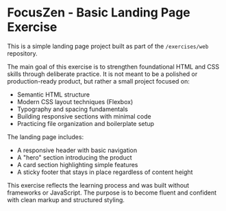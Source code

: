 # FocusZen - Basic Landing Page Exercise

This is a simple landing page project built as part of the `/exercises/web` repository.

The main goal of this exercise is to strengthen foundational HTML and CSS skills through deliberate practice. It is not meant to be a polished or production-ready product, but rather a small project focused on:

- Semantic HTML structure
- Modern CSS layout techniques (Flexbox)
- Typography and spacing fundamentals
- Building responsive sections with minimal code
- Practicing file organization and boilerplate setup

The landing page includes:
- A responsive header with basic navigation
- A "hero" section introducing the product
- A card section highlighting simple features
- A sticky footer that stays in place regardless of content height

This exercise reflects the learning process and was built without frameworks or JavaScript. The purpose is to become fluent and confident with clean markup and structured styling.
